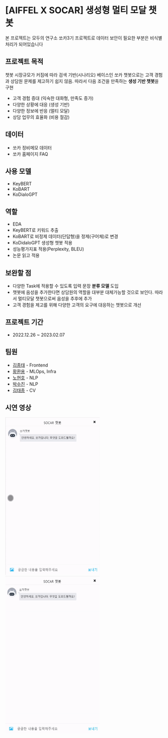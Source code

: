 # [AIFFEL X SOCAR] 생성형 멀티 모달 챗봇
  본 프로젝트는 모두의 연구소 쏘카3기 프로젝트로 데이터 보안이 필요한 부분은 비식별 처리가 되어있습니다
  
## 프로젝트 목적
챗봇 시장규모가 커짐에 따라 검색 기반(시나리오) 베이스인 쏘카 챗봇으로는 고객 경험과 상담원 문제를 제고하기 쉽지 않음. 따라서 다음 조건을 만족하는 **생성 기반 챗봇**을 구현

- 고객 경험 증대 (익숙한 대화형, 만족도 증가)
- 다양한 상황에 대응 (생성 기반)
- 다양한 정보에 반응 (멀티 모달)
- 상담 업무의 효율화 (비용 절감)  

## 데이터
- 쏘카 정비메모 데이터
- 쏘카 홈페이지 FAQ
## 사용 모델
- KeyBERT
- KoBART
- KoDialoGPT
  
## 역할
- EDA
- KeyBERT로 키워드 추출
- KoBART로 비정제 데이터(단답형)을 정제(구어체)로 변경
- KoDidaloGPT 생성형 챗봇 적용
- 성능평가지표 적용(Perplexity, BLEU)
- 논문 읽고 적용

## 보완할 점
- 다양한 Task에 적용할 수 있도록 입력 문장 **분류 모델** 도입
- 챗봇에 음성을 추가한다면 상담원의 역할을 대부분 대체가능할 것으로 보인다. 따라서 멀티모달 챗봇으로써 음성을 추후에 추가
- 고객 경험을 제고를 위해 다양한 고객의 요구에 대응하는 챗봇으로 개선
## 프로젝트 기간
- 2022.12.26 ~ 2023.02.07
  
## 팀원
- [김종태](https://github.com/happybell80) - Frontend
- [황환용](https://github.com/hwangsae91) - MLOps, Infra
- [노현호](https://github.com/nhh2907) - NLP
- [박수진](https://github.com/darkhairlove) - NLP
- [김태종](https://github.com/xowhddk123) - CV

## 시연 영상
<img src="Reference/NLP_문제해결.gif" width="300" height="500"/> <img src="Reference/NLP_쏘카FAQ.gif" width="300" height="500"/>